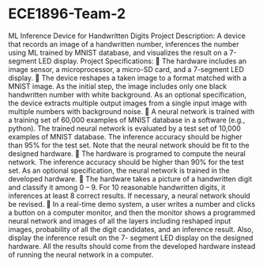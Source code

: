 # ECE1896-Team-2
ML Inference Device for Handwritten Digits    Project Description:  A device that  records an image of a handwritten number,  inferences  the number using  ML trained by MNIST database, and visualizes the result on a 7-segment LED display.  Project Specifications:   The hardware includes an image sensor, a microprocessor, a micro-SD card, and  a 7-segment LED display.   The device reshapes a taken image to a format matched with a MNIST image. As  the initial step, the image includes only one black handwritten number with white  background.  As  an  optional  specification,  the  device  extracts  multiple  output  images from a single input image with multiple numbers with background noise.    A  neural  network  is  trained  with  a  training  set  of  60,000  examples  of  MNIST  database in a software (e.g., python). The trained neural network is evaluated by  a test set of 10,000 examples of MNIST database. The inference accuracy should  be higher than 95% for the test set. Note that the neural network should be fit to  the designed hardware.    The  hardware  is  programed  to  compute  the  neural  network.  The  inference  accuracy should be higher than 90% for the test set. As an optional specification,  the neural network is trained in the developed hardware.    The hardware takes a picture of a handwritten digit and  classify it among 0  – 9.  For  10  reasonable  handwritten  digits,  it  inferences  at  least  8  correct  results.  If  necessary, a neural network should be revised.    In  a  real-time  demo  system,  a  user  writes  a  number  and  clicks  a  button  on  a  computer monitor, and then the monitor shows a programmed neural network and  images of all the layers including reshaped input images, probability of all the digit  candidates,  and  an  inference  result.  Also,  display  the  inference  result  on  the  7- segment LED display on the designed hardware. All the results should come from  the developed hardware instead of running the neural network in a computer.

